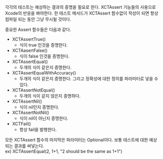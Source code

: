 각각의 테스트는 예상하는 결과의 증명을 필요로 한다. XCTAssert 기능들의 사용으로 Xcode의 반응을 봐야한다. 한 테스트 메서드가 XCTAssert 함수없이 작성이 되면 항상 컴파일 되는 동안 그냥 무시될 것이다. 

  중요한 Assert 함수들은 다음과 같다.

  * XCTAssertTrue()
    - 식이 true 인것을 증명한다.
  * XCTAasertFalse()
    - 식이 false 인것을 증명한다.
  * XCTAssertEqual()
    - 두개의 식이 같은지 증명한다.
  * XCTAssertEqualWithAccuracy()
    - 두개의 식이 같은지 증명한다. 그리고 정확성에 대한 정의를 파라미터로 넣을 수 있다.
  * XCTAssertNotEqual()
    - 두개의 식이 같지 않은지 증명하다.
  * XCTAssertNil()
    - 식이 nil인지 증명한다.
  * XCTAssertNotNil()
    - 식이 nil이 아닌지 증명한다.
  * XCTFail()
    - 항상 fail을 발행한다.

모든 XCTAssert 함수의 마지막은 파라미터는 Optional이다. 보통 테스트에 대한 예상되는 결과를 써넣는다.  
ex) XCTAssertEqual(2, 1+1, "2 should be the same as 1+1")

